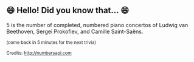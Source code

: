 ## :smile: Hello! Did you know that... :smile:
5 is the number of completed, numbered piano concertos of Ludwig van Beethoven, Sergei Prokofiev, and Camille Saint-Saëns.

<sup>(come back in 5 minutes for the next trivia)</sup>


<sup>Credits: http://numbersapi.com</sup>
